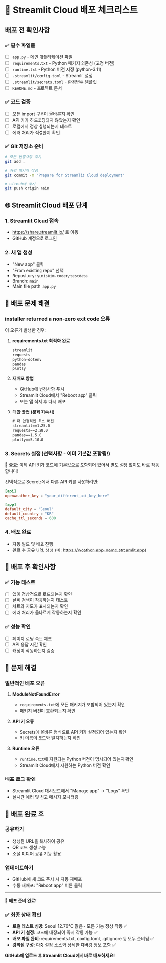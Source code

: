 # 🚀 Streamlit Cloud 배포 체크리스트

## 배포 전 확인사항

### ✅ 필수 파일들
- [ ] `app.py` - 메인 애플리케이션 파일
- [ ] `requirements.txt` - Python 패키지 의존성 (고정 버전)
- [ ] `runtime.txt` - Python 버전 지정 (python-3.11)
- [ ] `.streamlit/config.toml` - Streamlit 설정
- [ ] `.streamlit/secrets.toml` - 환경변수 템플릿
- [ ] `README.md` - 프로젝트 문서

### ✅ 코드 검증
- [ ] 모든 import 구문이 올바른지 확인
- [ ] API 키가 하드코딩되지 않았는지 확인
- [ ] 로컬에서 정상 실행되는지 테스트
- [ ] 에러 처리가 적절한지 확인

### ✅ Git 저장소 준비
```bash
# 모든 변경사항 추가
git add .

# 커밋 메시지 작성
git commit -m "Prepare for Streamlit Cloud deployment"

# GitHub에 푸시
git push origin main
```

## 🌐 Streamlit Cloud 배포 단계

### 1. Streamlit Cloud 접속
- https://share.streamlit.io/ 로 이동
- GitHub 계정으로 로그인

### 2. 새 앱 생성
- "New app" 클릭
- "From existing repo" 선택
- Repository: `yuniskim-coder/testdata`
- Branch: `main`
- Main file path: `app.py`

## 🔧 배포 문제 해결

### installer returned a non-zero exit code 오류
이 오류가 발생한 경우:

1. **requirements.txt 최적화 완료**
   ```txt
   streamlit
   requests
   python-dotenv
   pandas
   plotly
   ```

2. **재배포 방법**
   - GitHub에 변경사항 푸시
   - Streamlit Cloud에서 "Reboot app" 클릭
   - 또는 앱 삭제 후 다시 배포

3. **대안 방법 (문제 지속시)**
   ```txt
   # 더 안정적인 최소 버전
   streamlit==1.25.0
   requests==2.28.0
   pandas==1.5.0
   plotly==5.10.0
   ```

### 3. Secrets 설정 (선택사항 - 이미 기본값 포함됨!)

**📌 중요**: 이제 API 키가 코드에 기본값으로 포함되어 있어서 별도 설정 없이도 바로 작동합니다!

선택적으로 Secrets에서 다른 API 키를 사용하려면:

```toml
[api]
openweather_key = "your_different_api_key_here"

[app]
default_city = "Seoul"
default_country = "KR"
cache_ttl_seconds = 600
```

### 4. 배포 완료
- 자동 빌드 및 배포 진행
- 완료 후 공유 URL 생성 (예: https://weather-app-name.streamlit.app)

## 🔧 배포 후 확인사항

### ✅ 기능 테스트
- [ ] 앱이 정상적으로 로드되는지 확인
- [ ] 날씨 검색이 작동하는지 테스트
- [ ] 차트와 지도가 표시되는지 확인
- [ ] 에러 처리가 올바르게 작동하는지 확인

### ✅ 성능 확인
- [ ] 페이지 로딩 속도 체크
- [ ] API 응답 시간 확인
- [ ] 캐싱이 작동하는지 검증

## 🚨 문제 해결

### 일반적인 배포 오류

1. **ModuleNotFoundError**
   - `requirements.txt`에 모든 패키지가 포함되어 있는지 확인
   - 패키지 버전이 호환되는지 확인

2. **API 키 오류**
   - Secrets에 올바른 형식으로 API 키가 설정되어 있는지 확인
   - 키 이름이 코드와 일치하는지 확인

3. **Runtime 오류**
   - `runtime.txt`에 지원되는 Python 버전이 명시되어 있는지 확인
   - Streamlit Cloud에서 지원하는 Python 버전 확인

### 배포 로그 확인
- Streamlit Cloud 대시보드에서 "Manage app" → "Logs" 확인
- 실시간 에러 및 경고 메시지 모니터링

## 📱 배포 완료 후

### 공유하기
- 생성된 URL을 복사하여 공유
- QR 코드 생성 가능
- 소셜 미디어 공유 기능 활용

### 업데이트하기
- GitHub에 새 코드 푸시 시 자동 재배포
- 수동 재배포: "Reboot app" 버튼 클릭

---

**🎉 배포 준비 완료!** 

### ✅ 최종 상태 확인
- **로컬 테스트 성공**: Seoul 12.76°C 맑음 - 모든 기능 정상 작동 ✅
- **API 키 설정**: 코드에 내장되어 즉시 작동 가능 ✅  
- **배포 파일 완비**: requirements.txt, config.toml, .gitignore 등 모두 준비됨 ✅
- **강화된 구성**: 다중 설정 소스와 상세한 디버깅 정보 포함 ✅

**GitHub에 업로드 후 Streamlit Cloud에서 바로 배포하세요!**